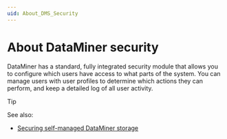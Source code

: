 ```yaml
---
uid: About_DMS_Security
---
```


# About DataMiner security

DataMiner has a standard, fully integrated security module that allows you to configure which users have access to what parts of the system. You can manage users with user profiles to determine which actions they can perform, and keep a detailed log of all user activity.

> [!TIP]
> See also:
>
> - [Securing self-managed DataMiner storage](xref:Cassandra_authentication)
